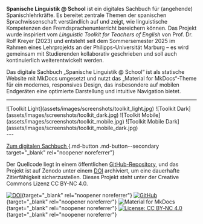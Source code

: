 

**Spanische Linguistik @ School** ist ein digitales Sachbuch für (angehende) Spanischlehrkräfte. Es bereitet zentrale Themen der spanischen Sprachwissenschaft verständlich auf und zeigt, wie linguistische Kompetenzen den Fremdsprachenunterricht bereichern können.
Das Projekt wurde inspiriert vom *Linguistic Toolkit for Teachers of English* von Prof. Dr. Rolf Kreyer (2023) und entsteht seit dem Sommersemester 2025 im Rahmen eines Lehrprojekts an der Philipps-Universität Marburg – es wird gemeinsam mit Studierenden kollaborativ geschrieben und soll auch kontinuierlich weiterentwickelt werden.

Das digitale Sachbuch „Spanische Linguistik @ School“ ist als statische Website mit MkDocs umgesetzt und nutzt das „Material for MkDocs“-Theme für ein modernes, responsives Design, das insbesondere auf mobilen Endgeräten eine optimierte Darstellung und intuitive Navigation bietet.

---
<div class="masonry" markdown>
![Toolkit Light](assets/images/screenshots/toolkit_light.jpg)
![Toolkit Dark](assets/images/screenshots/toolkit_dark.jpg)
![Toolkit Mobile](assets/images/screenshots/toolkit_mobile.jpg)
![Toolkit Mobile Dark](assets/images/screenshots/toolkit_mobile_dark.jpg)
</div>
---

[Zum digitalen Sachbuch <i class="fa-solid fa-up-right-from-square"></i>](https://ftacke.github.io/spanisch-toolkit/){.md-button .md-button--secondary target="_blank" rel="noopener noreferrer"}

Der Quellcode liegt in einem öffentlichen [GitHub-Repository](https://github.com/FTacke/spanisch-toolkit), und das Projekt ist auf Zenodo unter einem [DOI](https://doi.org/10.5281/zenodo.15348687) archiviert, um eine dauerhafte Zitierfähigkeit sicherzustellen. Dieses Projekt steht unter der Creative Commons Lizenz CC BY-NC 4.0.

[![DOI](https://zenodo.org/badge/DOI/10.5281/zenodo.15348687.svg)](https://doi.org/10.5281/zenodo.15348687){target="_blank" rel="noopener noreferrer"}
[![GitHub](https://img.shields.io/badge/GitHub-FTacke%2Fspanisch--toolkit-4287f5?style=flat&logo=github&logoColor=white)](https://github.com/FTacke/spanisch-toolkit){target="_blank" rel="noopener noreferrer"}
![Material for MkDocs](https://img.shields.io/badge/MkDocs-Material-blue){target="_blank" rel="noopener noreferrer"}
[![License: CC BY‐NC 4.0](https://img.shields.io/badge/License-CC%20BY--NC%204.0-lightgrey)](https://creativecommons.org/licenses/by-nc/4.0/){target="_blank" rel="noopener noreferrer"}


